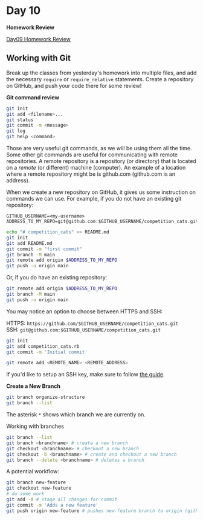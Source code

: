 # Day 10

**Homework Review**  
  
[Day09 Homework Review](https://github.com/compsciacademy/fulltime-program-2021-Q2/blob/master/Week02/Day10/homework_review/Homework.md)  
  
## Working with Git  
  
Break up the classes from yesterday's homework into multiple files, and add the necessary `require` or `require_relative` statements. Create a repository on GitHub, and push your code there for some review!  
  
**Git command review**  
  
```sh
git init
git add <filename>...
git status
git commit -m <message>
git log
git help <command>

```

Those are very useful git commands, as we will be using them all the time. Some other git commands are useful for communicating with remote repositories. A remote repository is a repository (or directory) that is located on a _remote_ (or different) machine (computer). An example of a location where a remote repository might be is github.com (github.com is an address).  
    
When we create a new repository on GitHub, it gives us some instruction on commands we can use. For example, if you do not have an existing git repository:

```
GITHUB_USERNAME=<my-username>
ADDRESS_TO_MY_REPO=git@github.com:$GITHUB_USERNAME/competition_cats.git
```

```sh
echo "# competition_cats" >> README.md
git init
git add README.md
git commit -m "first commit"
git branch -M main
git remote add origin $ADDRESS_TO_MY_REPO
git push -u origin main
```
Or, if you do have an existing repository:

```sh
git remote add origin $ADDRESS_TO_MY_REPO
git branch -M main
git push -u origin main

```

You may notice an option to choose between HTTPS and SSH:

HTTPS: `https://github.com/$GITHUB_USERNAME/competition_cats.git`  
SSH: `git@github.com:$GITHUB_USERNAME/competition_cats.git`  

```sh
git init
git add competition_cats.rb
git commit -m 'Initial commit'

git remote add <REMOTE_NAME> <REMOTE_ADDRESS>
```

If you'd like to setup an SSH key, make sure to follow [the guide](https://docs.github.com/en/github/authenticating-to-github/adding-a-new-ssh-key-to-your-github-account).  

**Create a New Branch**  
  
```sh
git branch organize-structure
git branch --list


```
The asterisk `*` shows which branch we are currently on.  
  
Working with branches

```sh
git branch --list
git branch <branchname> # create a new branch
git checkout <branchname> # checkout a new branch
git checkout -b <branchname> # create and checkout a new branch
git branch --delete <branchname> # deletes a branch
```

A potential workflow:
```sh
git branch new-feature
git checkout new-feature
# do some work
git add -A # stage all changes for commit
git commit -m 'Adds a new feature'
git push origin new-feature # pushes new-feature branch to origin (github)

```
